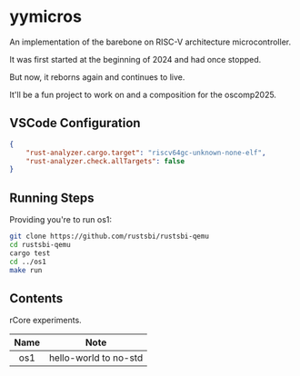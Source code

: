 # yymicros

An implementation of the barebone on RISC-V architecture microcontroller.

It was first started at the beginning of 2024 and had once stopped.

But now, it reborns again and continues to live.

It'll be a fun project to work on and a composition for the oscomp2025.

## VSCode Configuration

```json
{
    "rust-analyzer.cargo.target": "riscv64gc-unknown-none-elf",
    "rust-analyzer.check.allTargets": false
}
```

## Running Steps

Providing you're to run os1:

```bash
git clone https://github.com/rustsbi/rustsbi-qemu
cd rustsbi-qemu
cargo test
cd ../os1
make run
```

## Contents

rCore experiments.

|Name|Note|
|:-:|:-:|
|os1|hello-world to no-std|
